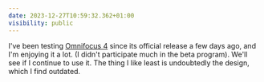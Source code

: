 ```yaml
---
date: 2023-12-27T10:59:32.362+01:00
visibility: public
---
```


I've been testing [Omnifocus 4](https://www.omnigroup.com/omnifocus) since its official release a few days ago, and I'm enjoying it a lot. (I didn't participate much in the beta program). We'll see if I continue to use it.
The thing I like least is undoubtedly the design, which I find outdated.
